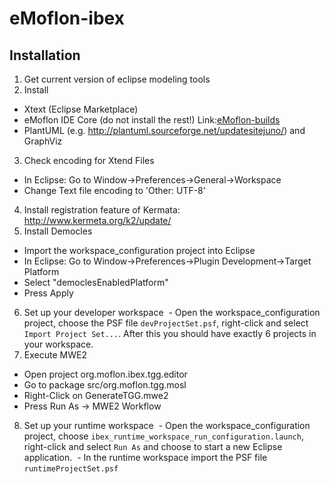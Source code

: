 # eMoflon-ibex

## Installation
1. Get current version of eclipse modeling tools
2. Install
  - Xtext  (Eclipse Marketplace)
  - eMoflon IDE Core (do not install the rest!) Link:[eMoflon-builds](https://emoflon.github.io/installation.html)
  - PlantUML (e.g. http://plantuml.sourceforge.net/updatesitejuno/) and GraphViz
3. Check encoding for Xtend Files
  - In Eclipse: Go to Window->Preferences->General->Workspace 
  - Change Text file encoding to 'Other: UTF-8'
4. Install registration feature of Kermata: http://www.kermeta.org/k2/update/  
5. Install Democles
  - Import the workspace_configuration project into Eclipse
  - In Eclipse: Go to Window->Preferences->Plugin Development->Target Platform
  - Select "democlesEnabledPlatform"
  - Press Apply
6. Set up your developer workspace
  - Open the workspace_configuration project, choose the PSF file ```devProjectSet.psf```, right-click and select ```Import Project Set...```.  After this you should have exactly 6 projects in your workspace.
7. Execute MWE2
  - Open project org.moflon.ibex.tgg.editor 
  - Go to package src/org.moflon.tgg.mosl 
  - Right-Click on GenerateTGG.mwe2 
  - Press Run As -> MWE2 Workflow
8. Set up your runtime workspace
  - Open the workspace_configuration project, choose ```ibex_runtime_workspace_run_configuration.launch```, right-click and select ```Run As``` and choose to start a new Eclipse application.
  - In the runtime workspace import the PSF file ```runtimeProjectSet.psf```

